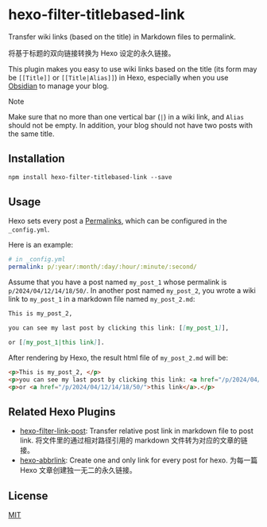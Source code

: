 # hexo-filter-titlebased-link

Transfer wiki links (based on the title) in Markdown files to permalink.

将基于标题的双向链接转换为 Hexo 设定的永久链接。

This plugin makes you easy to use wiki links based on the title 
(its form may be `[[Title]]` or `[[Title|Alias]]`) in Hexo,
especially when you use [Obsidian](https://obsidian.md/) to manage your blog.

> [!NOTE]
> Make sure that no more than one vertical bar (`|`) in a wiki link, and `Alias` should not be empty. In addition, your blog should not have two posts with the same title.

## Installation

```markdown
npm install hexo-filter-titlebased-link --save
```

## Usage

Hexo sets every post a [Permalinks](https://hexo.io/docs/permalinks.html), which can be configured in the `_config.yml`.

Here is an example:

```yaml
# in _config.yml
permalink: p/:year/:month/:day/:hour/:minute/:second/
```

Assume that you have a post named `my_post_1` whose permalink is `p/2024/04/12/14/18/50/`. 
In another post named `my_post_2`, you wrote a wiki link to `my_post_1` in a markdown file named `my_post_2.md`:

```markdown
This is my_post_2, 

you can see my last post by clicking this link: [[my_post_1]],

or [[my_post_1|this link]].
```

After rendering by Hexo, the result html file of `my_post_2.md` will be:

```html
<p>This is my_post_2, </p>
<p>you can see my last post by clicking this link: <a href="/p/2024/04/12/14/18/50/">my_post_1</a>,</p>
<p>or <a href="/p/2024/04/12/14/18/50/">this link</a>.</p>
```

## Related Hexo Plugins

- [hexo-filter-link-post](https://github.com/tcatche/hexo-filter-link-post): Transfer relative post link in markdown file to post link. 
将文件里的通过相对路径引用的 markdown 文件转为对应的文章的链接。
- [hexo-abbrlink](https://github.com/Rozbo/hexo-abbrlink): Create one and only link for every post for hexo. 
为每一篇 Hexo 文章创建独一无二的永久链接。

## License

[MIT](./LICENSE)
